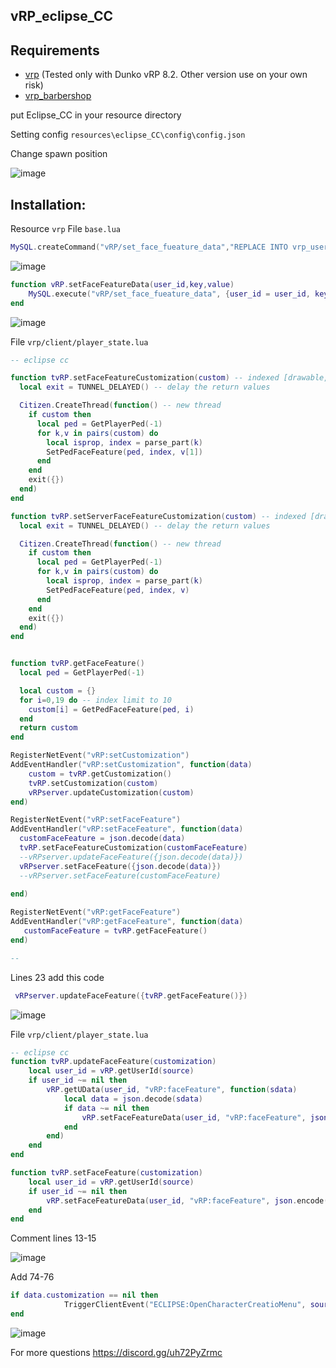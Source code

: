 ## vRP_eclipse_CC

## Requirements
- [vrp](https://github.com/DunkoUK/dunko_vrp) (Tested only with Dunko vRP 8.2. Other version use on your own risk)
- [vrp_barbershop](https://github.com/DunkoUK/dunko_vrp/tree/additonals/vrp_barbershop)


put Eclipse_CC in your resource directory

Setting config `resources\eclipse_CC\config\config.json`

  Change spawn position 
 
  
  ![image](https://user-images.githubusercontent.com/36680471/142732241-82eb0ee1-b1f4-488e-97ad-9d2fa3489e63.png)

  
## Installation:

Resource `vrp` 
File `base.lua`
```lua 
MySQL.createCommand("vRP/set_face_fueature_data","REPLACE INTO vrp_user_data(user_id,dkey,dvalue) VALUES(@user_id,@key,@value)")
```
![image](https://user-images.githubusercontent.com/36680471/142732372-9c1ff446-8602-45b7-b4a7-68f5819cdef6.png)

```lua
function vRP.setFaceFeatureData(user_id,key,value)
    MySQL.execute("vRP/set_face_fueature_data", {user_id = user_id, key = key, value = value})
end
```

![image](https://user-images.githubusercontent.com/36680471/142732333-8a0426a8-d86d-4138-a606-589b89269b26.png)


File `vrp/client/player_state.lua`

```lua
-- eclipse cc

function tvRP.setFaceFeatureCustomization(custom) -- indexed [drawable,texture,palette] components or props (p0...) plus .modelhash or .model
  local exit = TUNNEL_DELAYED() -- delay the return values

  Citizen.CreateThread(function() -- new thread
    if custom then
      local ped = GetPlayerPed(-1)
      for k,v in pairs(custom) do
        local isprop, index = parse_part(k)
        SetPedFaceFeature(ped, index, v[1])
      end
    end
    exit({})
  end)
end

function tvRP.setServerFaceFeatureCustomization(custom) -- indexed [drawable,texture,palette] components or props (p0...) plus .modelhash or .model
  local exit = TUNNEL_DELAYED() -- delay the return values

  Citizen.CreateThread(function() -- new thread
    if custom then
      local ped = GetPlayerPed(-1)
      for k,v in pairs(custom) do
        local isprop, index = parse_part(k)
        SetPedFaceFeature(ped, index, v)
      end
    end
    exit({})
  end)
end


function tvRP.getFaceFeature()
  local ped = GetPlayerPed(-1)

  local custom = {}
  for i=0,19 do -- index limit to 10
    custom[i] = GetPedFaceFeature(ped, i)
  end
  return custom
end

RegisterNetEvent("vRP:setCustomization")
AddEventHandler("vRP:setCustomization", function(data)
    custom = tvRP.getCustomization()
    tvRP.setCustomization(custom)
    vRPserver.updateCustomization(custom)
end)

RegisterNetEvent("vRP:setFaceFeature")
AddEventHandler("vRP:setFaceFeature", function(data) 
  customFaceFeature = json.decode(data)
  tvRP.setFaceFeatureCustomization(customFaceFeature)
  --vRPserver.updateFaceFeature({json.decode(data)})
  vRPserver.setFaceFeature({json.decode(data)})
  --vRPserver.setFaceFeature(customFaceFeature)
  
end)

RegisterNetEvent("vRP:getFaceFeature")
AddEventHandler("vRP:getFaceFeature", function(data) 
   customFaceFeature = tvRP.getFaceFeature()
end)

-- 
```
Lines 23 add this code

```lua
 vRPserver.updateFaceFeature({tvRP.getFaceFeature()})
```

![image](https://user-images.githubusercontent.com/36680471/142732442-e6f91b36-8b5b-477a-8f45-bb3433ea868e.png)


File `vrp/client/player_state.lua`

```lua 
-- eclipse cc
function tvRP.updateFaceFeature(customization)
    local user_id = vRP.getUserId(source)
    if user_id ~= nil then
        vRP.getUData(user_id, "vRP:faceFeature", function(sdata)
            local data = json.decode(sdata)
            if data ~= nil then
                vRP.setFaceFeatureData(user_id, "vRP:faceFeature", json.encode(customization))
            end 
        end)   	
    end
end

function tvRP.setFaceFeature(customization)
    local user_id = vRP.getUserId(source)
    if user_id ~= nil then
        vRP.setFaceFeatureData(user_id, "vRP:faceFeature", json.encode(customization))
    end
end
```

Comment lines 13-15

![image](https://user-images.githubusercontent.com/36680471/142732503-99e5f01c-9477-4f1e-a9ea-a799af00c47e.png)

Add 74-76

```lua
if data.customization == nil then
            TriggerClientEvent("ECLIPSE:OpenCharacterCreatioMenu", source)
end
```

![image](https://user-images.githubusercontent.com/36680471/142732527-881a6e95-31ba-403c-ba1a-11cd80b8b4c3.png)




For more questions https://discord.gg/uh72PyZrmc




